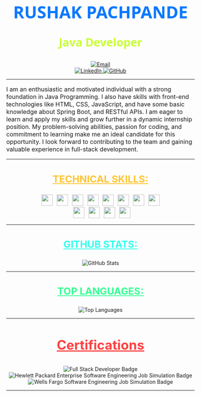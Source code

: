 <div align="center">
  <h1 align="center" style="color:rgb(10, 120, 255); font-family: 'Segoe UI', Tahoma, Geneva, Verdana, sans-serif; font-size: 45px;">RUSHAK PACHPANDE</h1>

  <p align="center" style="color:rgb(200, 255, 50); font-family: 'Segoe UI', Tahoma, Geneva, Verdana, sans-serif; font-size: 30px;"><strong>Java Developer</strong></p>
  
  <a href="mailto:rushakgp06@gmail.com" target="_blank">
  <img src="https://img.shields.io/badge/Email-Mail-lightgray?logo=gmail&style=for-the-badge" alt="Email" />
  </a>
  <br/>
  <a href="https://www.linkedin.com/in/rushak-pachpande/" target="_blank">
  <img src="https://img.shields.io/badge/LinkedIn-Profile-blue?logo=linkedin&style=for-the-badge" alt="LinkedIn" />
  </a>
  <a href="https://github.com/RushakPachpande" target="_blank">
  <img src="https://img.shields.io/badge/GitHub-Profile-black?logo=github&style=for-the-badge" alt="GitHub" />
  </a>
</div>

---

<p style="font-size: 16px;">
I am an enthusiastic and motivated individual with a strong foundation in Java Programming. I also have skills with front-end technologies like HTML, CSS, JavaScript, and have some basic knowledge about Spring Boot, and RESTful APIs. I am eager to learn and apply my skills and grow further in a dynamic internship position. My problem-solving abilities, passion for coding, and commitment to learning make me an ideal candidate for this opportunity. I look forward to contributing to the team and gaining valuable experience in full-stack development.
</p>

---

<h3 align="center" style="color:rgba(255, 183, 0, 0.8); font-size: 26px;"><u>TECHNICAL SKILLS:</u>
</h3>
<p align="center">
  <!-- Java -->
  <img src="https://img.shields.io/badge/Java-ED8B00?style=for-the-badge&logo=openjdk&logoColor=black" height="30" />
  <!-- Python -->
  <img src="https://img.shields.io/badge/Python-3776AB?style=for-the-badge&logo=python&logoColor=white" height="30" style="margin-left: 7px;"/>
  <!-- HTML -->
  <img src="https://img.shields.io/badge/HTML5-E34F26?style=for-the-badge&logo=html5&logoColor=white" height="30" style="margin-left: 7px;"/>
  <!-- CSS -->
  <img src="https://img.shields.io/badge/CSS3-1572B6?style=for-the-badge&logo=css3&logoColor=white" height="30" style="margin-left: 7px;"/>
  <!-- JavaScript -->
  <img src="https://img.shields.io/badge/javascript-%23323330.svg?style=for-the-badge&logo=javascript&logoColor=%23F7DF1E" height="30" style="margin-left: 7px;"/>
  <!-- PHP -->
  <img src="https://img.shields.io/badge/php-%23777BB4.svg?style=for-the-badge&logo=php&logoColor=white" height="30" style="margin-left: 7px;"/>
  <!-- MySQL -->
  <img src="https://img.shields.io/badge/mysql-4479A1.svg?style=for-the-badge&logo=mysql&logoColor=white" height="30" style="margin-left: 7px;"/>
  <!-- PostgreSQL -->
  <img src="https://img.shields.io/badge/postgres-%23316192.svg?style=for-the-badge&logo=postgresql&logoColor=white" height="30" style="margin-left: 7px;"/>
  <br />
  <!-- MS Office -->
  <img src="https://img.shields.io/badge/Microsoft_Office-D83B01?style=for-the-badge&logo=microsoft-office&logoColor=white" height="30" style="margin-left: 7px;"/>
  <!-- MS Word -->
  <img src="https://img.shields.io/badge/Microsoft_Word-2B579A?style=for-the-badge&logo=microsoft-word&logoColor=white" height="30" style="margin-left: 7px;"/>
  <!-- MS Excel -->
  <img src="https://img.shields.io/badge/Microsoft_Excel-217346?style=for-the-badge&logo=microsoft-excel&logoColor=white" height="30" style="margin-left: 7px;"/>
  <!-- MS PowerPoint -->
  <img src="https://img.shields.io/badge/Microsoft_PowerPoint-B7472A?style=for-the-badge&logo=microsoft-powerpoint&logoColor=white" height="30" style="margin-left: 7px;"/>
</p>

---


<h3 align="center" style="color:rgba(0, 255, 234, 0.8); font-size: 26px;"><u>GITHUB STATS:</u></h3>
<div align="center">
  <img src="https://github-readme-stats.vercel.app/api?username=RushakPachpande&show_icons=true&theme=radical" alt="GitHub Stats" />
</div>

---
<h3 align="center" style="color:rgba(0, 255, 119, 0.8); font-size: 26px;"><u>TOP LANGUAGES:</u></h3>

<div align="center">
  <img src="https://github-readme-stats.vercel.app/api/top-langs/?username=RushakPachpande&langs_count=10&layout=compact&theme=dark" alt="Top Languages" />
</div>

---
<h3 align="center" style="color:rgba(255, 0, 0, 0.75); font-size: 35px;"><u>Certifications</u></h3>


<div align="center">
  <img src="https://img.shields.io/badge/Full%20Stack%20Developer-Java%20Plus-brightgreen?style=flat&logo=java" alt="Full Stack Developer Badge" />
  <img src="https://img.shields.io/badge/Hewlett%20Packard%20Enterprise%20Software%20Engineering%20Job%20Simulation-Forage-blue?style=flat&logo=java" alt="Hewlett Packard Enterprise Software Engineering Job Simulation Badge" />
  <img src="https://img.shields.io/badge/Wells%20Fargo%20Software%20Engineering%20Job%20Simulation-Forage-orange?style=flat&logo=java" alt="Wells Fargo Software Engineering Job Simulation Badge" />
</div>

---
